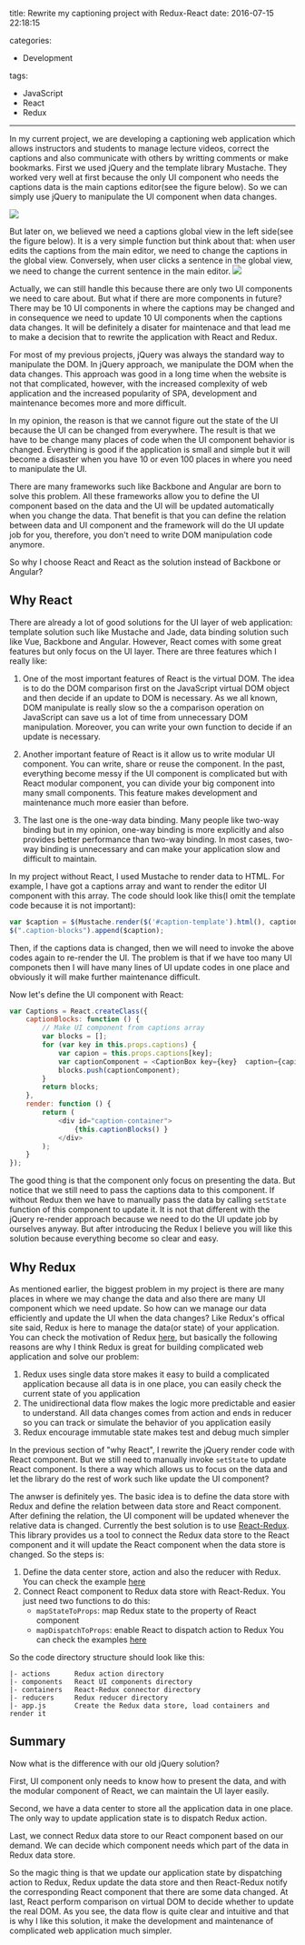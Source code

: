title: Rewrite my captioning project with Redux-React
date: 2016-07-15 22:18:15

categories:
- Development

tags:
- JavaScript
- React
- Redux
---

In my current project, we are developing a captioning web application which allows instructors and students to manage lecture videos, correct the captions and also communicate with others by writting comments or make bookmarks. First we used jQuery and the template library Mustache. They worked very well at first because the only UI component who needs the captions data is the main captions editor(see the figure below). So we can simply use jQuery to manipulate the UI component when data changes. 
<!-- more -->
![](main-editor.png)

But later on, we believed we need a captions global view in the left side(see the figure below). It is a very simple function but think about that: when user edits the captions from the main editor, we need to change the captions in the global view. Conversely, when user clicks a sentence in the global view, we need to change the current sentence in the main editor. 
![](left-panel.png)

Actually, we can still handle this because there are only two UI components we need to care about. But what if there are more components in future? There may be 10 UI components in where the captions may be changed and in consequence we need to update 10 UI components when the captions data changes. It will be definitely a disater for maintenace and that lead me to make a decision that to rewrite the application with React and Redux.

For most of my previous projects, jQuery was always the standard way to manipulate the DOM. In jQuery approach, we manipulate the DOM when the data changes. This approach was good in a long time when the website is not that complicated, however, with the increased complexity of web application and the increased popularity of SPA, development and maintenance becomes more and more difficult. 

In my opinion, the reason is that we cannot figure out the state of the UI because the UI can be changed from everywhere. The result is that we have to be change many places of code when the UI component behavior is changed. Everything is good if the application is small and simple but it will become a disaster when you have 10 or even 100 places in where you need to manipulate the UI. 

There are many frameworks such like Backbone and Angular are born to solve this problem. All these frameworks allow you to define the UI component based on the data and the UI will be updated automatically when you change the data. That benefit is that you can define the relation between data and UI component and the framework will do the UI update job for you, therefore, you don't need to write DOM manipulation code anymore.

So why I choose React and React as the solution instead of Backbone or Angular?

## Why React

There are already a lot of good solutions for the UI layer of web application: template solution such like Mustache and Jade, data binding solution such like Vue, Backbone and Angular. However, React comes with some great features but only focus on the UI layer. There are three features which I really like:

1. One of the most important features of React is the virtual DOM. The idea is to do the DOM comparison first on the JavaScript virtual DOM object and then decide if an update to DOM is necessary. As we all known, DOM manipulate is really slow so the a comparison operation on JavaScript can save us a lot of time from unnecessary DOM manipulation. Moreover, you can write your own function to decide if an update is necessary. 

2. Another important feature of React is it allow us to write modular UI component. You can write, share or reuse the component. In the past, everything become messy if the UI component is complicated but with React modular component, you can divide your big component into many small components. This feature makes development and maintenance much more easier than before.

3. The last one is the one-way data binding. Many people like two-way binding but in my opinion, one-way binding is more explicitly and also provides better performance than two-way binding. In most cases, two-way binding is unnecessary and can make your application slow and difficult to maintain.

In my project without React, I used Mustache to render data to HTML. For example, I have got a captions array and want to render the editor UI component with this array. The code should look like this(I omit the template code because it is not important):
```js
var $caption = $(Mustache.render($('#caption-template').html(), caption));
$(".caption-blocks").append($caption);
```
Then, if the captions data is changed, then we will need to invoke the above codes again to re-render the UI. The problem is that if we have too many UI componets then I will have many lines of UI update codes in one place and obviously it will make further maintenance difficult. 

Now let's define the UI component with React:
```js
var Captions = React.createClass({
    captionBlocks: function () {
        // Make UI component from captions array
        var blocks = [];
        for (var key in this.props.captions) {
            var capion = this.props.captions[key];
            var captionComponent = <CaptionBox key={key}  caption={capion} {...this.props}/>;
            blocks.push(captionComponent);
        }
        return blocks;
    },
    render: function () {
        return (
            <div id="caption-container">
                {this.captionBlocks() }
            </div>
        );
    }
});
```

The good thing is that the component only focus on presenting the data. But notice that we still need to pass the captions data to this component. If without Redux then we have to manually pass the data by calling `setState` function of this component to update it. It is not that different with the jQuery re-render approach because we need to do the UI update job by ourselves anyway. But after introducing the Redux I believe you will like this solution because everything become so clear and easy.

## Why Redux

As mentioned earlier, the biggest problem in my project is there are many places in where we may change the data and also there are many UI component which we need update. So how can we manage our data efficiently and update the UI when the data changes? Like Redux's offical site said, Redux is here to manage the data(or state) of your application. You can check the motivation of Redux [here](http://redux.js.org/docs/introduction/Motivation.html), but basically the following reasons are why I think Redux is great for building complicated web application and solve our problem:

1. Redux uses single data store makes it easy to build a complicated application because all data is in one place, you can easily check the current state of you application
2. The unidirectional data flow makes the logic more predictable and easier to understand. All data changes comes from action and ends in reducer so you can track or simulate the behavior of you application easily
3. Redux encourage immutable state makes test and debug much simpler

In the previous section of "why React", I rewrite the jQuery render code with React component. But we still need to manually invoke `setState` to update React component. Is there a way which allows us to focus on the data and let the library do the rest of work such like update the UI component? 

The anwser is definitely yes. The basic idea is to define the data store with Redux and define the relation between data store and React component. After defining the relation, the UI component will be updated whenever the relative data is changed. Currently the best solution is to use [React-Redux](https://github.com/reactjs/react-redux). This library provides us a tool to connect the Redux data store to the React component and it will update the React component when the data store is changed. So the steps is:

1. Define the data center store, action and also the reducer with Redux. You can check the example [here](http://redux.js.org/docs/introduction/Examples.html) 
2. Connect React component to Redux data store with React-Redux. You just need two functions to do this: 
    * `mapStateToProps`: map Redux state to the property of React component
    * `mapDispatchToProps`: enable React to dispatch action to Redux
    You can check the examples [here](http://redux.js.org/docs/basics/UsageWithReact.html)

So the code directory structure should look like this:
```
|- actions      Redux action directory
|- components   React UI components directory
|- containers   React-Redux connector directory
|- reducers     Redux reducer directory
|- app.js       Create the Redux data store, load containers and render it
```

## Summary
Now what is the difference with our old jQuery solution? 

First, UI component only needs to know how to present the data, and with the modular component of React, we can maintain the UI layer easily. 

Second, we have a data center to store all the application data in one place. The only way to update application state is to dispatch Redux action.

Last, we connect Redux data store to our React component based on our demand. We can decide which component needs which part of the data in Redux data store.

So the magic thing is that we update our application state by dispatching action to Redux, Redux update the data store and then React-Redux notify the corresponding React component that there are some data changed. At last, React perform comparison on virtual DOM to decide whether to update the real DOM. As you see, the data flow is quite clear and intuitive and that is why I like this solution, it make the development and maintenance of complicated web application much simpler.



